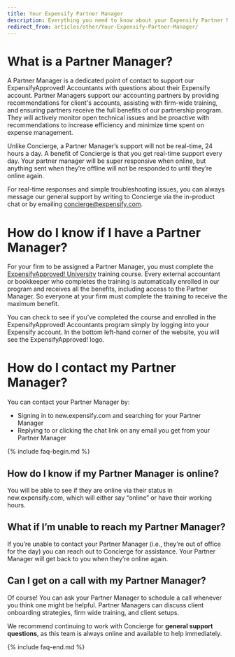 ```yaml
---
title: Your Expensify Partner Manager
description: Everything you need to know about your Expensify Partner Manager
redirect_from: articles/other/Your-Expensify-Partner-Manager/
---
```

<!-- The lines above are required by Jekyll to process the .md file -->

# What is a Partner Manager?
A Partner Manager is a dedicated point of contact to support our ExpensifyApproved! Accountants with questions about their Expensify account. Partner Managers support our accounting partners by providing recommendations for client's accounts, assisting with firm-wide training, and ensuring partners receive the full benefits of our partnership program. They will actively monitor open technical issues and be proactive with recommendations to increase efficiency and minimize time spent on expense management.

Unlike Concierge, a Partner Manager’s support will not be real-time, 24 hours a day. A benefit of Concierge is that you get real-time support every day. Your partner manager will be super responsive when online, but anything sent when they’re offline will not be responded to until they’re online again.

For real-time responses and simple troubleshooting issues, you can always message our general support by writing to Concierge via the in-product chat or by emailing concierge@expensify.com.

# How do I know if I have a Partner Manager?
For your firm to be assigned a Partner Manager, you must complete the [ExpensifyApproved! University](https://use.expensify.com/accountants) training course. Every external accountant or bookkeeper who completes the training is automatically enrolled in our program and receives all the benefits, including access to the Partner Manager. So everyone at your firm must complete the training to receive the maximum benefit.

You can check to see if you’ve completed the course and enrolled in the ExpensifyApproved! Accountants program simply by logging into your Expensify account. In the bottom left-hand corner of the website, you will see the ExpensifyApproved! logo.

# How do I contact my Partner Manager?
You can contact your Partner Manager by:
- Signing in to new.expensify.com and searching for your Partner Manager
- Replying to or clicking the chat link on any email you get from your Partner Manager

{% include faq-begin.md %}
## How do I know if my Partner Manager is online?
You will be able to see if they are online via their status in new.expensify.com, which will either say “online” or have their working hours.

## What if I’m unable to reach my Partner Manager?
If you’re unable to contact your Partner Manager (i.e., they're out of office for the day) you can reach out to Concierge for assistance. Your Partner Manager will get back to you when they’re online again.

## Can I get on a call with my Partner Manager?
Of course! You can ask your Partner Manager to schedule a call whenever you think one might be helpful. Partner Managers can discuss client onboarding strategies, firm wide training, and client setups.

We recommend continuing to work with Concierge for **general support questions**, as this team is always online and available to help immediately. 

{% include faq-end.md %}
